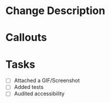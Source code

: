 # Change Description

<!-- A brief overview -->

# Callouts

<!-- Space to mention anything that needs extra attention or that might be out of the ordinary -->

# Tasks

- [ ] Attached a GIF/Screenshot
- [ ] Added tests
- [ ] Audited accessibility
